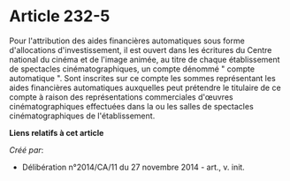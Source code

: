 # Article 232-5

Pour l'attribution des aides financières automatiques sous forme d'allocations d'investissement, il est ouvert dans les
écritures du Centre national du cinéma et de l'image animée, au titre de chaque établissement de spectacles
cinématographiques, un compte dénommé " compte automatique ". Sont inscrites sur ce compte les sommes représentant les aides
financières automatiques auxquelles peut prétendre le titulaire de ce compte à raison des représentations commerciales
d'œuvres cinématographiques effectuées dans la ou les salles de spectacles cinématographiques de l'établissement.

**Liens relatifs à cet article**

_Créé par_:

  - Délibération n°2014/CA/11 du 27 novembre 2014 - art., v. init.
